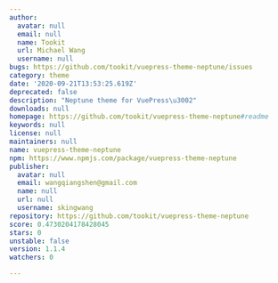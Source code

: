 ```yaml
---
author:
  avatar: null
  email: null
  name: Tookit
  url: Michael Wang
  username: null
bugs: https://github.com/tookit/vuepress-theme-neptune/issues
category: theme
date: '2020-09-21T13:53:25.619Z'
deprecated: false
description: "Neptune theme for VuePress\u3002"
downloads: null
homepage: https://github.com/tookit/vuepress-theme-neptune#readme
keywords: null
license: null
maintainers: null
name: vuepress-theme-neptune
npm: https://www.npmjs.com/package/vuepress-theme-neptune
publisher:
  avatar: null
  email: wangqiangshen@gmail.com
  name: null
  url: null
  username: skingwang
repository: https://github.com/tookit/vuepress-theme-neptune
score: 0.4730204178428045
stars: 0
unstable: false
version: 1.1.4
watchers: 0

---
```


